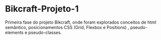 # Bikcraft-Projeto-1
Primeira fase do projeto Bikcraft, onde foram explorados conceitos de html semântico, posicionamentos CSS (Grid, Flexbox e Positions) , pseudo-elements e pseudo-classes.
